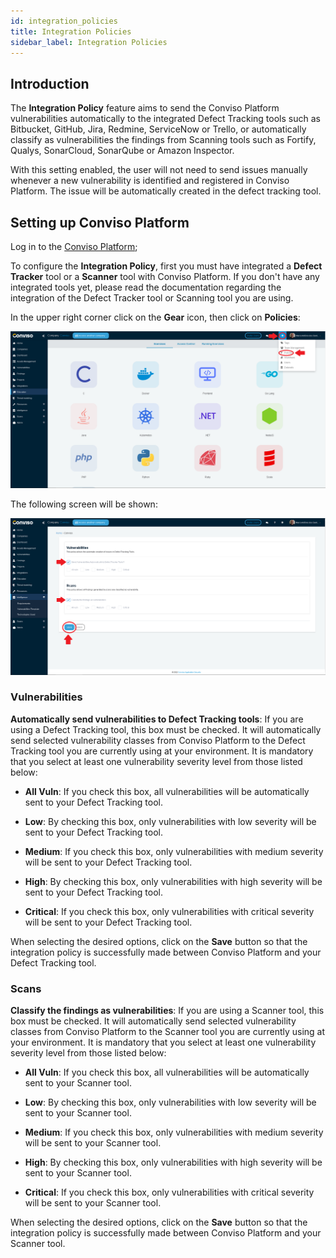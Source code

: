 ```yaml
---
id: integration_policies
title: Integration Policies
sidebar_label: Integration Policies
---
```


## Introduction

The **Integration Policy** feature aims to send the Conviso Platform vulnerabilities automatically to the integrated Defect Tracking tools such as Bitbucket, GitHub, Jira, Redmine, ServiceNow or Trello, or automatically classify as vulnerabilities the findings from Scanning tools such as Fortify, Qualys, SonarCloud, SonarQube or Amazon Inspector.

With this setting enabled, the user will not need to send issues manually whenever a new vulnerability is identified and registered in Conviso Platform. The issue will be automatically created in the defect tracking tool.

## Setting up Conviso Platform

Log in to the [Conviso Platform](https://app.convisoappsec.com);

To configure the **Integration Policy**, first you must have integrated a **Defect Tracker** tool or a **Scanner** tool with Conviso Platform. If you don't have any integrated tools yet, please read the documentation regarding the integration of the Defect Tracker tool or Scanning tool you are using.

In the upper right corner click on the **Gear** icon, then click on **Policies**:

<div style={{textAlign: 'center'}}>

![img](../../static/img/integration_policies-img1.png)

</div>

The following screen will be shown:

<div style={{textAlign: 'center'}}>

![img](../../static/img/integration_policies-img2.png)

</div>

### Vulnerabilities

**Automatically send vulnerabilities to Defect Tracking tools**: If you are using a Defect Tracking tool, this box must be checked. It will automatically send selected vulnerability classes from Conviso Platform to the Defect Tracking tool you are currently using at your environment. It is mandatory that you select at least one vulnerability severity level from those listed below:

- **All Vuln**: If you check this box, all vulnerabilities will be automatically sent to your Defect Tracking tool.

- **Low**: By checking this box, only vulnerabilities with low severity will be sent to your Defect Tracking tool.

- **Medium**: If you check this box, only vulnerabilities with medium severity will be sent to your Defect Tracking tool.

- **High**: By checking this box, only vulnerabilities with high severity will be sent to your Defect Tracking tool.

- **Critical**: If you check this box, only vulnerabilities with critical severity will be sent to your Defect Tracking tool.

When selecting the desired options, click on the **Save** button so that the integration policy is successfully made between Conviso Platform and your Defect Tracking tool.

### Scans

**Classify the findings as vulnerabilities**: If you are using a Scanner tool, this box must be checked. It will automatically send selected vulnerability classes from Conviso Platform to the Scanner tool you are currently using at your environment. It is mandatory that you select at least one vulnerability severity level from those listed below:

- **All Vuln**: If you check this box, all vulnerabilities will be automatically sent to your Scanner tool.

- **Low**: By checking this box, only vulnerabilities with low severity will be sent to your Scanner tool.

- **Medium**: If you check this box, only vulnerabilities with medium severity will be sent to your Scanner tool.

- **High**: By checking this box, only vulnerabilities with high severity will be sent to your Scanner tool.

- **Critical**: If you check this box, only vulnerabilities with critical severity will be sent to your Scanner tool.

When selecting the desired options, click on the **Save** button so that the integration policy is successfully made between Conviso Platform and your Scanner tool.